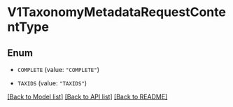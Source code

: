 # V1TaxonomyMetadataRequestContentType

## Enum


* `COMPLETE` (value: `"COMPLETE"`)

* `TAXIDS` (value: `"TAXIDS"`)


[[Back to Model list]](../README.md#documentation-for-models) [[Back to API list]](../README.md#documentation-for-api-endpoints) [[Back to README]](../README.md)


